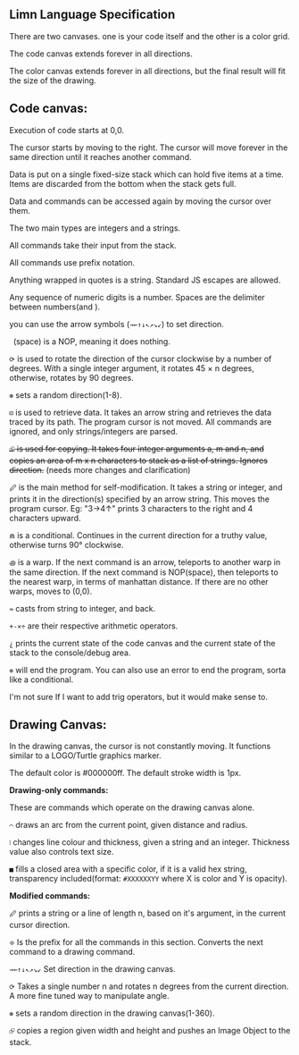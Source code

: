 ## Limn Language Specification

There are two canvases. one is your code itself and the other is a color grid.

The code canvas extends forever in all directions.

The color canvas extends forever in all directions, but the final result will fit the size of the drawing.

## Code canvas:

Execution of code starts at 0,0.

The cursor starts by moving to the right. The cursor will move forever in the same direction until it reaches another command.

Data is put on a single fixed-size stack which can hold five items at a time. Items are discarded from the bottom when the stack gets full.

Data and commands can be accessed again by moving the cursor over them.

The two main types are integers and a strings.

All commands take their input from the stack.

All commands use prefix notation.

Anything wrapped in quotes is a string. Standard JS escapes are allowed.

Any sequence of numeric digits is a number. Spaces are the delimiter between numbers(and ).

you can use the arrow symbols (`→←↑↓↖↗↘↙`) to set direction.

` `(space) is a NOP, meaning it does nothing.

`⟳` is used to rotate the direction of the cursor clockwise by a number of degrees. With a single integer argument, it rotates 45 × n degrees, otherwise, rotates by 90 degrees.

`⊛` sets a random direction(1-8).

`⊡` is used to retrieve data. It takes an arrow string and retrieves the data traced by its path. The program cursor is not moved. All commands are ignored, and only strings/integers are parsed.

<del>`⮺` is used for copying. It takes four integer arguments a, m and n, and copies an area of m x n
 characters to stack as a list of strings. Ignores direction.</del> (needs more changes and clarification)

`🖉` is the main method for self-modification. It takes a string or integer, and prints it in the direction(s) specified by an arrow string. This moves the program cursor.
Eg: "3→4↑" prints 3 characters to the right and 4 characters upward.

`⋒` is a conditional. Continues in the current direction for a truthy value, otherwise turns 90&deg; clockwise.

`꩜` is a warp. If the next command is an arrow, teleports to another warp in the same direction. If the next command is NOP(space), then teleports to the nearest warp, in terms of manhattan distance. If there are no other warps, moves to (0,0).

`≈` casts from string to integer, and back.

`+-×÷` are their respective arithmetic operators.

`¿` prints the current state of the code canvas and the current state of the stack to the console/debug area.

`⊗` will end the program. You can also use an error to end the program, sorta like a conditional.

I'm not sure If I want to add trig operators, but it would make sense to.

## Drawing Canvas:

In the drawing canvas, the cursor is not constantly moving. It functions similar to a LOGO/Turtle graphics marker.

The default color is #000000ff.
The default stroke width is 1px. 

**Drawing-only commands:**

These are commands which operate on the drawing canvas alone.

`⌒` draws an arc from the current point, given distance and radius.

`⦚` changes line colour and thickness, given a string and an integer. Thickness value also controls text size.

`■` fills a closed area with a specific color, if it is a valid hex string, transparency included(format: `#XXXXXXYY` where X is color and Y is opacity).

**Modified commands:**

`🖉` prints a string or a line of length n, based on it's argument, in the current cursor direction.

`🞜` Is the prefix for all the commands in this section. Converts the next command to a drawing command.

`→←↑↓↖↗↘↙` Set direction in the drawing canvas.

`⟳` Takes a single number n and rotates n degrees from the current direction. A more fine tuned way to manipulate angle.

`⊛` sets a random direction in the drawing canvas(1-360).

`⮺` copies a region given width and height and pushes an Image Object to the stack.

